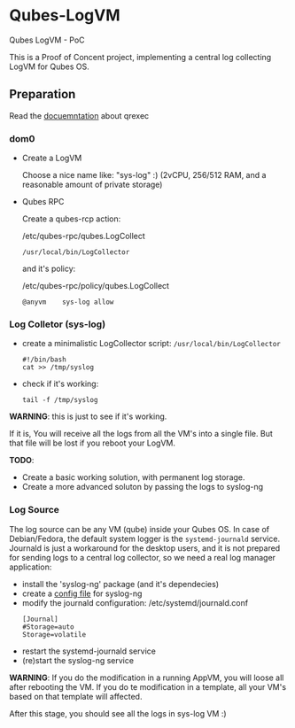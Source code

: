 # Qubes-LogVM
Qubes LogVM - PoC

This is a Proof of Concent project, implementing a central log collecting LogVM for Qubes OS.

## Preparation
Read the [docuemntation](https://www.qubes-os.org/doc/qrexec3/) about qrexec

### dom0

- Create a LogVM 

  Choose a nice name like: "sys-log" :)
  (2vCPU, 256/512 RAM, and a reasonable amount of private storage)

- Qubes RPC

  Create a qubes-rcp action:
  
  /etc/qubes-rpc/qubes.LogCollect
  ```
  /usr/local/bin/LogCollector
  ```
  
  and it's policy:
  
  /etc/qubes-rpc/policy/qubes.LogCollect
  ```
  @anyvm	sys-log	allow
  ```

### Log Colletor (sys-log)
  
- create a minimalistic LogCollector script: `/usr/local/bin/LogCollector`
  ```
  #!/bin/bash
  cat >> /tmp/syslog
  ```
- check if it's working:
  ```
  tail -f /tmp/syslog
  ```

**WARNING**: this is just to see if it's working. 

If it is, You will receive all the logs from all the VM's into a single file. But that file will be lost if you reboot your LogVM.

**TODO**: 
  - Create a basic working solution, with permanent log storage.
  - Create a more advanced soluton by passing the logs to syslog-ng
  
  
### Log Source
  
  The log source can be any VM (qube) inside your Qubes OS. In case of Debian/Fedora, the default system logger is the `systemd-journald` service. Journald is just a workaround for the desktop users, and it is not prepared for sending logs to a central log collector, so we need a real log manager application: 
  
- install the 'syslog-ng' package (and it's dependecies)
- create a [config file](syslog-ng.conf) for syslog-ng
- modify the journald configuration: /etc/systemd/journald.conf
  ```
  [Journal]
  #Storage=auto
  Storage=volatile
  ```
- restart the systemd-journald service
- (re)start the syslog-ng service

**WARNING**: If you do the modification in a running AppVM, you will loose all after rebooting the VM. If you do te modification in a template, all your VM's based on that template will affected.


After this stage, you should see all the logs in sys-log VM :)
